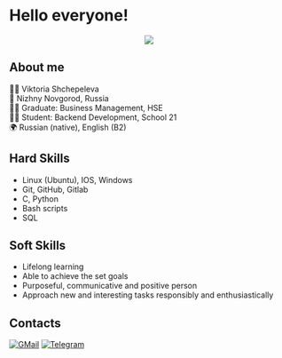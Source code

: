 # Hello everyone!
<div id="header" align="center">
  <a href="https://youtu.be/poa_QBvtIBA"> <img src="https://gist.github.com/brudnak/aba00c9a1c92d226f68e8ad8ba1e0a40/raw/e1e4a92f6072d15014f19aa8903d24a1ac0c41a4/nyan-cat.gif"/> </a>
</div>

## About me

:raising_hand_woman: Viktoria Shchepeleva  
 :round_pushpin: Nizhny Novgorod, Russia  
:woman_student: Graduate: Business Management, HSE  
:woman_technologist: Student: Backend Development, School 21  
:earth_africa: Russian (native), English (B2)  

## Hard Skills

- Linux (Ubuntu), IOS, Windows
- Git, GitHub, Gitlab  
- C, Python
- Bash scripts
- SQL

## Soft Skills

- Lifelong learning  
- Able to achieve the set goals  
- Purposeful, communicative and positive person  
- Approach new and interesting tasks responsibly and enthusiastically  

## Contacts

 [![GMail](https://img.shields.io/badge/Gmail-D14836?style=for-the-badge&logo=gmail&logoColor=white)](mailto:sshinoxy@gmail.com)
 [![Telegram](https://img.shields.io/badge/Telegram-2CA5E0?style=for-the-badge&logo=telegram&logoColor=white)](https://t.me/shinoxy)
